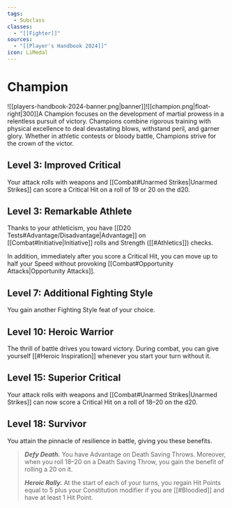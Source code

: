 ```yaml
---
tags:
  - Subclass
classes:
  - "[[Fighter]]"
sources:
  - "[[Player's Handbook 2024]]"
icon: LiMedal
---
```


# Champion

![[players-handbook-2024-banner.png|banner]]![[champion.png|float-right|300]]A Champion focuses on the development of martial prowess in a relentless pursuit of victory. Champions combine rigorous training with physical excellence to deal devastating blows, withstand peril, and garner glory. Whether in athletic contests or bloody battle, Champions strive for the crown of the victor.

## Level 3: Improved Critical

Your attack rolls with weapons and [[Combat#Unarmed Strikes\|Unarmed Strikes]] can score a Critical Hit on a roll of 19 or 20 on the d20.

## Level 3: Remarkable Athlete

Thanks to your athleticism, you have [[D20 Tests#Advantage/Disadvantage\|Advantage]] on [[Combat#Initiative\|Initiative]] rolls and Strength ([[#Athletics]]) checks.

In addition, immediately after you score a Critical Hit, you can move up to half your Speed without provoking [[Combat#Opportunity Attacks\|Opportunity Attacks]].

## Level 7: Additional Fighting Style

You gain another Fighting Style feat of your choice.

## Level 10: Heroic Warrior

The thrill of battle drives you toward victory. During combat, you can give yourself [[#Heroic Inspiration]] whenever you start your turn without it.

## Level 15: Superior Critical

Your attack rolls with weapons and [[Combat#Unarmed Strikes\|Unarmed Strikes]] can now score a Critical Hit on a roll of 18–20 on the d20.

## Level 18: Survivor

You attain the pinnacle of resilience in battle, giving you these benefits.
>_**Defy Death.**_ You have Advantage on Death Saving Throws. Moreover, when you roll 18–20 on a Death Saving Throw, you gain the benefit of rolling a 20 on it.
>
>_**Heroic Rally.**_ At the start of each of your turns, you regain Hit Points equal to 5 plus your Constitution modifier if you are [[#Bloodied]] and have at least 1 Hit Point.
